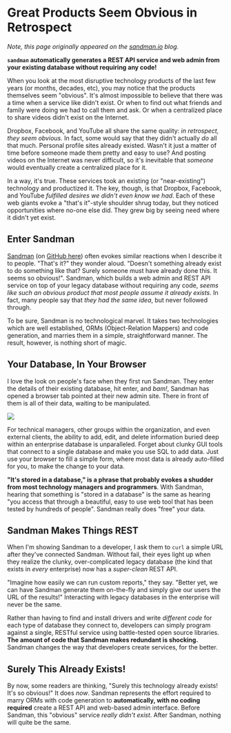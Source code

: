 # Great Products Seem Obvious in Retrospect

*Note, this page originally appeared on the [sandman.io](http://www.sandman.io) blog.*

**`sandman` automatically generates a REST API service and web admin from your existing database without requiring any code!**

When you look at the most disruptive technology products of the last few years
(or months, decades, etc), you may notice that the products themselves seem
"obvious". It's almost impossible to believe that there was a time when a
service like didn't exist. Or when to find out
what friends and family were doing we had to call them and ask. Or when a centralized place to share
videos didn't exist on the Internet.

<!--more-->
Dropbox, Facebook, and YouTube all share the same quality: *in retrospect, they seem obvious.*
In fact, some would say that they didn't actually *do* all that much. Personal
profile sites already existed. Wasn't it just a matter of time before someone made them pretty
and easy to use? And posting videos on the Internet was never difficult, so it's 
inevitable that *someone* would eventually create a centralized place for it.

In a way, it's true. These services took an existing (or "near-existing") 
technology and productized it. The key, though, is that Dropbox,
Facebook, and YouTube *fulfilled desires we didn't even know we had*. Each of
these web giants evoke a "that's it"-style shoulder shrug today, but they
noticed opportunities where no-one else did. They grew big by seeing need where
it didn't yet exist.

## Enter Sandman

[Sandman](http://www.sandman.io) (on [GitHub here](http://www.github.com/jeffknupp/sandman)) often evokes similar reactions when I describe it to people. "That's
it?" they wonder aloud. "Doesn't something already exist to do something like that?
Surely someone must have already done this. It seems so obvious!". Sandman,
which builds a web admin and REST API service on top of your legacy database
without requiring any code, *seems like such an obvious product that most people assume it already exists*. 
In fact, many people say that *they had the same idea*, but never followed
through.

To be sure, Sandman is no technological marvel. It takes two technologies which
are well established, ORMs (Object-Relation Mappers) and code generation, and marries them in a simple,
straightforward manner. The result, however, is nothing short of magic.

## Your Database, In Your Browser

I love the look on people's face when they first run Sandman. They enter the
details of their existing database, hit enter, and *bam!*, Sandman has opened a
browser tab pointed at their new admin site. There in front of them is all of
their data, waiting to be manipulated.

<img src="http://www.sandman.io/static/img/admin_small.jpg"></img>

For technical managers, other groups within the organization, and even external 
clients, the ability to add, edit, and delete information buried deep within an
enterprise database is unparalleled. Forget about clunky GUI tools that connect
to a single database and make you use SQL to add data. Just use your browser to
fill a simple form, where most data is already auto-filled for you, to make the
change to your data.

**"It's stored in a database," is a phrase that probably evokes a shudder from most technology managers and programmers**. With Sandman, hearing that something
is "stored in a database" is the same as hearing "you access that through a
beautiful, easy to use web tool that has been tested by hundreds of people".
Sandman really does "free" your data.

## Sandman Makes Things REST

When I'm showing Sandman to a developer, I ask them to `curl` a 
simple URL after they've connected Sandman. Without fail, their eyes light up when they realize the
clunky, over-complicated legacy database (the kind that exists in *every*
enterprise) now has a *super-clean* REST API. 

"Imagine how easily we can run custom reports," they say. "Better yet, we can have Sandman 
generate them on-the-fly and simply give our users the URL of the results!" 
Interacting with legacy databases in the enterprise will never be the same.

Rather than having to find and install drivers and write *different code* for 
each type of database they connect to, developers can simply program against a 
single, RESTful service using battle-tested open source libraries.
**The amount of code that Sandman makes redundant is shocking.** 
Sandman changes the way that developers create services, for the better.

## Surely This Already Exists!

By now, some readers are thinking, "Surely this technology already exists! It's
so obvious!" It does *now*. Sandman represents the effort required to marry ORMs
with code generation to **automatically, with no coding required** create a REST
API and web-based admin interface. Before Sandman, this "obvious" 
service *really didn't exist*. After Sandman, nothing will quite be the same.
